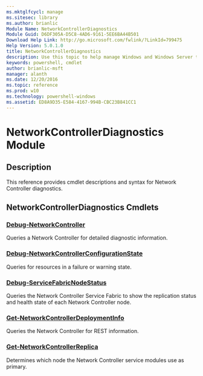```yaml
---
ms.mktglfcycl: manage
ms.sitesec: library
ms.author: brianlic
Module Name: NetworkControllerDiagnostics
Module Guid: D6DF305A-D5C8-4AD6-9161-5EE6BA44B501
Download Help Link: http://go.microsoft.com/fwlink/?LinkId=799475
Help Version: 5.0.1.0
title: NetworkControllerDiagnostics
description: Use this topic to help manage Windows and Windows Server technologies with Windows PowerShell.
keywords: powershell, cmdlet
author: brianlic-msft
manager: alanth
ms.date: 12/20/2016
ms.topic: reference
ms.prod: w10
ms.technology: powershell-windows
ms.assetid: ED8A9D35-E584-4167-994B-CBC23B841CC1
---
```


# NetworkControllerDiagnostics Module
## Description
This reference provides cmdlet descriptions and syntax for Network Controller diagnostics.

## NetworkControllerDiagnostics Cmdlets
### [Debug-NetworkController](./Debug-NetworkController.md)
Queries a Network Controller for detailed diagnostic information.

### [Debug-NetworkControllerConfigurationState](./Debug-NetworkControllerConfigurationState.md)
Queries for resources in a failure or warning state.

### [Debug-ServiceFabricNodeStatus](./Debug-ServiceFabricNodeStatus.md)
Queries the Network Controller Service Fabric to show the replication status and health state of each Network Controller node.

### [Get-NetworkControllerDeploymentInfo](./Get-NetworkControllerDeploymentInfo.md)
Queries the Network Controller for REST information.

### [Get-NetworkControllerReplica](./Get-NetworkControllerReplica.md)
Determines which node the Network Controller service modules use as primary.

